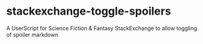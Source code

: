 # stackexchange-toggle-spoilers
A UserScript for Science Fiction &amp; Fantasy StackExchange to allow toggling of spoiler markdown
